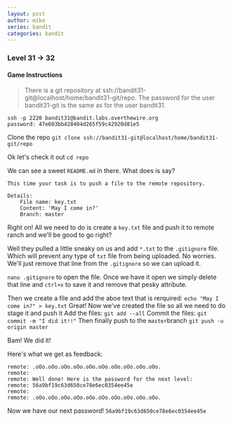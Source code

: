 ```yaml
---
layout: post
author: mike
series: bandit
categories: bandit 
---
```

### Level 31 -> 32
#### Game Instructions
> There is a git repository at ssh://bandit31-git@localhost/home/bandit31-git/repo. The password for the user bandit31-git is the same as for the user bandit31.

```
ssh -p 2220 bandit31@bandit.labs.overthewire.org
password: 47e603bb428404d265f59c42920d81e5
```
Clone the repo
`git clone ssh://bandit31-git@localhost/home/bandit31-git/repo`

Ok let's check it out
`cd repo`

We can see a sweet `README.md` in there. What does is say?
```
This time your task is to push a file to the remote repository.

Details:
    File name: key.txt
    Content: 'May I come in?'
    Branch: master
```
Right on! All we need to do is create a `key.txt` file and push it to remote ranch and we'll be good to go right?

Well they pulled a little sneaky on us and add `*.txt` to the `.gitignore` file. Which will prevent any type of `txt` file from being uploaded. No worries. We'll just remove that line from the `.gitignore` so we can upload it.

`nano .gitignore` to open the file. Once we have it open we simply delete that line and `ctrl+x` to save it and remove that pesky attribute.

Then we create a file and add the aboe text that is rerquired:
`echo "May I come in?" > key.txt`
Great! Now we've created the file so all we need to do stage it and push it
Add the files:
`git add --all`
Commit the files:
`git commit -m "I did it!!"`
Then finally push to the `master`branch
`git push -u origin master`

Bam! We did it!

Here's what we get as feedback:
```
remote: .oOo.oOo.oOo.oOo.oOo.oOo.oOo.oOo.oOo.oOo.
remote:
remote: Well done! Here is the password for the next level:
remote: 56a9bf19c63d650ce78e6ec0354ee45e
remote:
remote: .oOo.oOo.oOo.oOo.oOo.oOo.oOo.oOo.oOo.oOo.
```

Now we have our next password!
`56a9bf19c63d650ce78e6ec0354ee45e`
